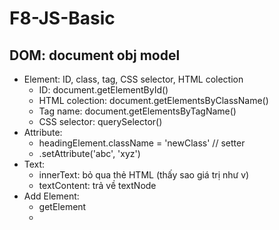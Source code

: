 # F8-JS-Basic
## DOM: document obj model 
- Element: ID, class, tag, CSS selector, HTML colection
    + ID: document.getElementById()
    + HTML colection: document.getElementsByClassName()
    + Tag name: document.getElementsByTagName()
    + CSS selector: querySelector()
- Attribute: 
    + headingElement.className = 'newClass' // setter
    + .setAttribute('abc', 'xyz')
- Text: 
    + innerText: bỏ qua thẻ HTML (thấy sao giá trị như v)
    + textContent: trả về textNode
- Add Element:
    + getElement
    + 